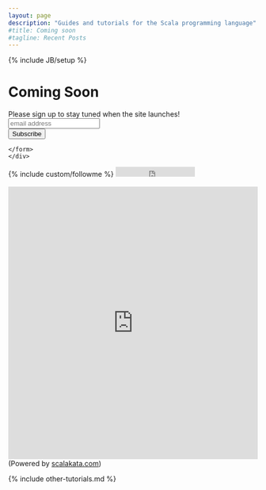 ```yaml
---
layout: page
description: "Guides and tutorials for the Scala programming language"
#title: Coming soon
#tagline: Recent Posts
---
```

{% include JB/setup %}

<!-- 
Read [Jekyll Quick Start](http://jekyllbootstrap.com/usage/jekyll-quick-start.html)

Complete usage and documentation available at: [Jekyll Bootstrap](http://jekyllbootstrap.com)

## Update Author Attributes

In `_config.yml` remember to specify your own data:
    
    title : My Blog =)
    
    author :
      name : Name Lastname
      email : blah@email.test
      github : username
      twitter : username

The theme should reference these variables whenever needed.
    
## Sample Posts

This blog contains sample posts which help stage pages and blog data.
When you don't need the samples anymore just delete the `_posts/core-samples` folder.

    $ rm -rf _posts/core-samples

Here's a sample "posts list".
 -->

<div class="hero-unit">
  <h1>Coming Soon</h1>
  <p>
  <!-- Begin MailChimp Signup Form -->
    <link href="http://cdn-images.mailchimp.com/embedcode/slim-081711.css" rel="stylesheet" type="text/css">
    <style type="text/css">
      #mc_embed_signup form{ 
        padding: 0;
      }
      /* Add your own MailChimp form style overrides in your site stylesheet or in this style block.
         We recommend moving this block and the preceding CSS link to the HEAD of your HTML file. */
    </style>
    <div id="mc_embed_signup" style="back">
    <form action="http://scalatutorials.us4.list-manage2.com/subscribe/post?u=88bb0ae2c547a703dfa7bb4df&amp;id=89b98532cc" method="post" id="mc-embedded-subscribe-form" name="mc-embedded-subscribe-form" class="" target="_blank" novalidate>
      <label for="mce-EMAIL">Please sign up to stay tuned when the site launches!</label>
      <input type="email" value="" name="EMAIL" class="email" id="mce-EMAIL" placeholder="email address" required>
      <div class="clear"><input type="submit" value="Subscribe" name="subscribe" id="mc-embedded-subscribe" class="btn btn-primary btn-large"></div>

    </form>
    </div>

  <!--End mc_embed_signup-->

  </p>
</div>

<div>{% include custom/followme %}  <iframe src="http://ghbtns.com/github-btn.html?user=scalatutorials&type=follow"
  allowtransparency="true" frameborder="0" scrolling="0" width="160" height="20"></iframe></div>
<br>

<iframe src="http://www.scalakata.com/51e610a4e4b0d23dc07a870b" width="100%" height="550" scrolling="no" frameborder="no"></iframe>
(Powered by <a href="http://www.scalakata.com/">scalakata.com</a>)

<br>



 
<!-- <div>
    {% for post in site.posts limit:0 %}
    <h2><a href="{{ BASE_PATH }}{{ post.url }}">{{ post.title }}</a></h2>
    <strong>{{ post.date | date_to_string }}</strong><br><br>
        {{ post.content }}<br>
    <hr>
    {% endfor %}
</div>
 -->
<!-- <div>

</div>
 -->

<!-- <ul class="posts">
  {% for post in site.posts %}
    <li><span>{{ post.date | date_to_string }}</span> &raquo; <a href="{{ BASE_PATH }}{{ post.url }}">{{ post.title }}</a></li>
  {% endfor %}
</ul>
 -->

{% include other-tutorials.md %}
